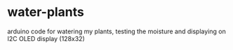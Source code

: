 # water-plants
arduino code for watering my plants, testing the moisture and displaying on I2C OLED display (128x32)
